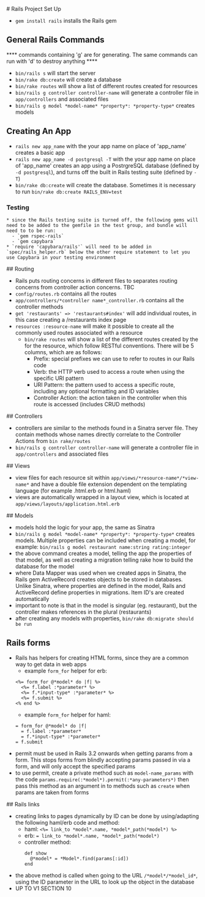 # Rails Project Set Up

  * `gem install rails` installs the Rails gem

## General Rails Commands
  **** commands containing 'g' are for generating. The same commands can run with 'd' to destroy anything ****
  * `bin/rails s` will start the server
  * `bin/rake db:create` will create a database
  * `bin/rake routes` will show a list of different routes created for resources
  * `bin/rails g controller controller-name` will generate a controller file in `app/controllers` and associated files
  * `bin/rails g model *model-name* *property*: *property-type*` creates models

## Creating An App
  * `rails new app_name` with the your app name on place of 'app_name' creates a basic app
  * `rails new app_name -d postgresql -T` with the your app name on place of 'app_name' creates an app using a PostrgreSQL database (defined by `-d postgresql`), and turns off the built in Rails testing suite (defined by `-T`)
  * `bin/rake db:create` will create the database. Sometimes it is necessary to run `bin/rake db:create RAILS_ENV=test`

  ### Testing
    * since the Rails testing suite is turned off, the following gems will need to be added to the gemfile in the test group, and bundle will need to to be run:
      - `gem rspec-rails`
      - `gem capybara`
    * `require 'capybara/rails'` will need to be added in `spec/rails_helper.rb` below the other require statement to let you use Capybara in your testing environment

## Routing
  * Rails puts routing concerns in different files to separates routing concerns from controller action concerns. TBC
  * `config/routes.rb` contains all the routes
  * `app/controllers/*controller name*_controller.rb` contains all the controller methods
  * `get 'restaurants' => 'restaurants#index'` will add individual routes, in this case creating a /restaurants index page
  * `resources :resource-name` will make it possible to create all the commonly used routes associated with a resource
    * `bin/rake routes` will show a list of the different routes created by the for the resource, which follow RESTful conventions. There will be 5 columns, which are as follows:
      - Prefix: special prefixes we can use to refer to routes in our Rails code
      - Verb: the HTTP verb used to access a route when using the specific URI pattern
      - URI Pattern: the pattern used to access a specific route, including any optional formatting and ID variables
      - Controller Action: the action taken in the controller when this route is accessed (includes CRUD methods)

## Controllers
  * controllers are similar to the methods found in a Sinatra server file. They contain methods whose names directly correlate to the Controller Actions from `bin rake/routes`
  * `bin/rails g controller controller-name` will generate a controller file in `app/controllers` and associated files

## Views
  * view files for each resource sit within `app/views/*resource-name*/*view-name*` and have a double file extension dependent on the templating language (for example .html.erb or html.haml)
  * views are automatically wrapped in a layout view, which is located at `app/views/layouts/application.html.erb`

## Models
  * models hold the logic for your app, the same as Sinatra
  * `bin/rails g model *model-name* *property*: *property-type*` creates models. Multiple properties can be included when creating a model, for example:
    `bin/rails g model restaurant name:string rating:integer`
  * the above command creates a model, telling the app the properties of that model, as well as creating a migration telling rake how to build the database for the model
  * where Data Mapper was used when we created apps in Sinatra, the Rails gem ActiveRecord creates objects to be stored in databases. Unlike Sinatra, where properties are defined in the model, Rails and ActiveRecord define properties in migrations. Item ID's are created automatically
  * important to note is that in the model is singular (eg. restaurant), but the controller makes references in the plural (restaurants)
  * after creating any models with properties, `bin/rake db:migrate should be run`

## Rails forms
  * Rails has helpers for creating HTML forms, since they are a common way to get data in web apps
    - example `form_for` helper for erb:
    ```
    <%= form_for @*model* do |f| %>
      <%= f.label :*parameter* %>
      <%= f.*input-type* :*parameter* %>
      <%= f.submit %>
    <% end %>
    ```
    - example `form_for` helper for haml:
    ```
    = form_for @*model* do |f|
      = f.label :*parameter*
      = f.*input-type* :*parameter*
    = f.submit
    ```
  * permit must be used in Rails 3.2 onwards when getting params from a form. This stops forms from blindly accepting params passed in via a form, and will only accept the specified params
  * to use permit, create a private method such as `model-name_params` with the code `params.require(:*model*).permit(:*any-parameters*)` then pass this method as an argument in to methods such as `create` when params are taken from forms

## Rails links
  * creating links to pages dynamically by ID can be done by using/adapting the following haml/erb code and method:
    - haml:
      `<%= link_to *model*.name, *model*_path(*model*) %>`
    - erb:
      `= link_to *model*.name, *model*_path(*model*)`
    - controller method:
      ```
      def show
        @*model* = *Model*.find(params[:id])
      end
      ```
  * the above method is called when going to the URL `/*model*/*model_id*`, using the ID parameter in the URL to look up the object in the database
  * UP TO V1 SECTION 10
